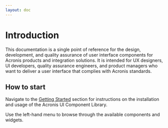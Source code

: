 ```yaml
---
layout: doc
---
```


# Introduction

This documentation is a single point of reference for the design, development, and quality assurance of user interface components for Acronis products and integration solutions. It is intended for UX designers, UI developers, quality assurance engineers, and product managers who want to deliver a user interface that complies with Acronis standards.

<!-- #### Watch the video below to learn more about the Acronis UI Component Library

<iframe width="792.5" height="445.8" src="https://www.youtube.com/embed/z--Ec7Qr09A" frameborder="0" allow="accelerometer; autoplay; clipboard-write; encrypted-media; gyroscope; picture-in-picture" allowfullscreen></iframe> -->

## How to start

Navigate to the [Getting Started](./guide/gettingstarted) section for instructions on the installation and usage of the Acronis UI Component Library.

Use the left-hand menu to browse through the available components and widgets.
